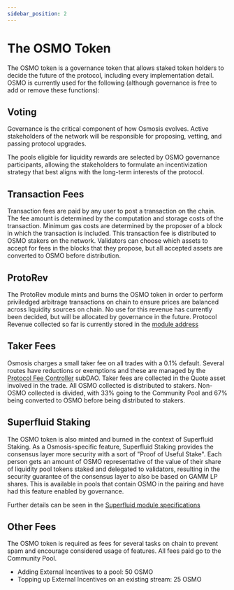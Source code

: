 ```yaml
---
sidebar_position: 2
---
```

# The OSMO Token

The OSMO token is a governance token that allows staked token holders to decide the future of the protocol, including every implementation detail. OSMO is currently used for the following (although governance is free to add or remove these functions):

## Voting
Governance is the critical component of how Osmosis evolves. Active stakeholders of the network will be responsible for proposing, vetting, and passing protocol upgrades.

The pools eligible for liquidity rewards are selected by OSMO governance participants, allowing the stakeholders to formulate an incentivization strategy that best aligns with the long-term interests of the protocol.

## Transaction Fees
Transaction fees are paid by any user to post a transaction on the chain. The fee amount is determined by the computation and storage costs of the transaction. Minimum gas costs are determined by the proposer of a block in which the transaction is included. This transaction fee is distributed to OSMO stakers on the network.
Validators can choose which assets to accept for fees in the blocks that they propose, but all accepted assets are converted to OSMO before distribution.

## ProtoRev
The ProtoRev module mints and burns the OSMO token in order to perform priviledged arbitrage transactions on chain to ensure prices are balanced across liquidity sources on chain.
No use for this revenue has currently been decided, but will be allocated by governance in the future.
Protocol Revenue collected so far is currently stored in the [module address](https://www.mintscan.io/osmosis/account/osmo17qdmjdumw4xawam4g46gtwzle5rd4zwyfqvvza)

## Taker Fees
Osmosis charges a small taker fee on all trades with a 0.1% default.
Several routes have reductions or exemptions and these are managed by the [Protocol Fee Controller](https://daodao.zone/dao/osmo162wk8qc3w5s9hfs8dm76wrqnk6fjmsez2t4kk6zyugmrlzgds8sqfesmlm) subDAO.
Taker fees are collected in the Quote asset involved in the trade. All OSMO collected is distributed to stakers. Non-OSMO collected is divided, with 33% going to the Community Pool and 67% being converted to OSMO before being distributed to stakers.

## Superfluid Staking
The OSMO token is also minted and burned in the context of Superfluid Staking. As a Osmosis-specific feature, Superfluid Staking provides the consensus layer more security with a sort of "Proof of Useful Stake". Each person gets an amount of OSMO representative of the value of their share of liquidity pool tokens staked and delegated to validators, resulting in the security guarantee of the consensus layer to also be based on GAMM LP shares. This is available in pools that contain OSMO in the pairing and have had this feature enabled by governance.

Further details can be seen in the [Superfluid module specifications](/osmosis-core/modules/superfluid/)

## Other Fees
The OSMO token is required as fees for several tasks on chain to prevent spam and encourage considered usage of features. All fees paid go to the Community Pool.

* Adding External Incentives to a pool: 50 OSMO
* Topping up External Incentives on an existing stream: 25 OSMO
